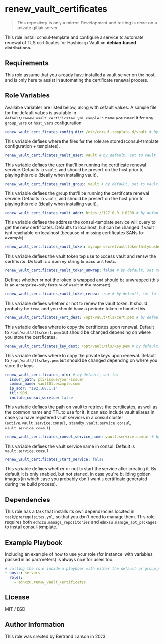 renew_vault_certificates
=========
> This repository is only a mirror. Development and testing is done on a private gitlab server.

This role install consul-template and configure a service to automate renewal of TLS certificates for Hashicorp Vault on **debian-based** distributions.

Requirements
------------

This role assume that you already have installed a vault server on the host, and is only here to assist in automating the certificate renewal process.

Role Variables
--------------
Available variables are listed below, along with default values. A sample file for the default values is available in `default/renew_vault_certificates.yml.sample` in case you need it for any `group_vars` or `host_vars` configuration.

```yaml
renew_vault_certificates_config_dir: /etc/consul-template.d/vault # by default, set to /etc/consul-template.d/vault
```
This variable defines where the files for the role are stored (consul-template configuration + templates).

```yaml
renew_vault_certificates_vault_user: vault # by default, set to vault
```
This variable defines the user that'll be running the certificate renewal service. Defaults to `vault`, and should be present on the host prior to playing this role (ideally when installing vault).

```yaml
renew_vault_certificates_vault_group: vault # by default, set to vault
```
This variable defines the group that'll be running the certificate renewal service. Defaults to `vault`, and should be present on the host prior to playing this role (ideally when installing vault).

```yaml
renew_vault_certificates_vault_addr: https://127.0.0.1:8200 # by default, set to https://127.0.0.1:8200
```
This variable defines the address the consul-template service will query to get the new certificates. Defaults to localhost, but can be changed if vault isnt reachable on localhost (because of missing certificates SANs for example).

```yaml
renew_vault_certificates_vault_token: mysupersecretvaulttokenthatyoushouldchange # by default, set to a dummy string
```
This variable defines the vault token top use to access vault and renew the certificate. Default is a dummy string to pass unit tests.

```yaml
renew_vault_certificates_vault_token_unwrap: false # by default, set to false
```
Defines whether or not the token is wrapped and should be unwrapped (this is an enterprise-only feature of vault at the moment).

```yaml
renew_vault_certificates_vault_token_renew: true # by default, set to true
```
This variable defines whether or not to renew the vault token. It should probably be `true`, and you should have a periodic token to handle this.

```yaml
renew_vault_certificates_cert_dest: /opt/vault/tls/cert.pem # by default, set to /opt/vault/tls/cert.pem
```
This variable defines where to copy the certificates upon renewal. Default to `/opt/vault/tls/cert.pem` but should be changed depending on where you store the certificates.

```yaml
renew_vault_certificates_key_dest: /opt/vault/tls/key.pem # by default, set to /opt/vault/tls/cert.pem
```
This variable defines where to copy the private keys upon renewal. Default to `/opt/vault/tls/key.pem` but should be changed depending on where you store the keys.

```yaml
renew_vault_certificates_info: # by default, set to:
  issuer_path: pki/issue/your-issuer
  common_name: vault01.example.com
  ip_addr: "192.168.1.1"
  ttl: 90d
  include_consul_service: false
```
This variable defines the path on vault to retrieve the certificates, as well as the common name and TTL to use for it. It can also include vault aliases in case you have registered vault services in a consul cluster (`active.vault.service.consul,` `standby.vault.service.consul`, `vault.service.consul`).

```yaml
renew_vault_certificates_consul_service_name: vault.service.consul # by default, set to vault.service.consul
```
This variable defines the vault service name in consul. Default is `vault.service.consul`

```yaml
renew_vault_certificates_start_service: false
```
This variable defines whether or not to start the service after creating it. By default, it is only enabled, but not started, in case you're building golden images (in which case you probably don't want a certificate generated during the build process).

Dependencies
------------

This role has a task that installs its own dependencies located in `task/prerequisites.yml`, so that you don't need to manage them. This role requires both `ednxzu.manage_repositories` and `ednxzu.manage_apt_packages` to install consul-template.

Example Playbook
----------------

Including an example of how to use your role (for instance, with variables passed in as parameters) is always nice for users too:
```yaml
# calling the role inside a playbook with either the default or group_vars/host_vars
- hosts: servers
  roles:
    - ednxzu.renew_vault_certificates
```

License
-------

MIT / BSD

Author Information
------------------

This role was created by Bertrand Lanson in 2023.
